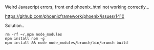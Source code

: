 Weird Javascript errors, front end phoenix_html not working correctly... 

https://github.com/phoenixframework/phoenix/issues/1410

Solution.. 

```
rm -rf ~/.npm node_modules
npm install npm -g
npm install && node node_modules/brunch/bin/brunch build
```
